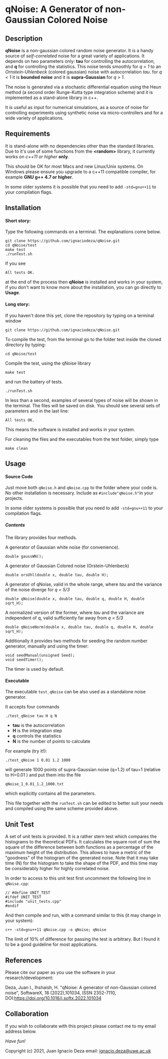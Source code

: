 # qNoise: A Generator of non-Gaussian Colored Noise

## Description

**qNoise** is a non-gaussian colored random noise generator. It is a handy source of *self-correlated* noise for a great variety of applications. It depends on two parameters only: **tau** for controlling the autocorrelation, and **q** for controlling the statistics. This noise tends smoothly  for *q = 1* to an  *Ornstein-Uhlenbeck* (colored gaussian) noise with autocorrelation *tau*. for *q < 1* it is **bounded noise** and it is **supra-Gaussian** for *q > 1*.

The noise is generated  via a stochastic differential equation using the Heun method (a second order Runge-Kutta type integration scheme) and it is implemented as a stand-alone library in c++.

It is useful as input for numerical simulations, as a source of noise for controlling experiments using synthetic noise via micro-controllers and for a wide variety of applications.

## Requirements

It is stand-alone with no dependencies other than the standard libraries.
Due to it's use of some functions from the **\<random\>** library, it currently works on *c++11 or higher* **only**.

This should be OK for most Macs and new Linux/Unix systems. On Windows please ensure you upgrade to a c++11 compatible compiler, for example **GNU g++ 4.7 or higher**.

In some older systems it is possible that you need to add `-std=gnu++11` to your compilation flags.

## Installation

#### Short story:
Type the following commands on a terminal. The explanations come below.

```
git clone https://github.com/ignaciodeza/qNoise.git
cd qNoise/test
make test
./runTest.sh

```
If you see
```
All tests OK.
```
at the end of the process then **qNoise** is installed and works in your system, if you don't want to know more about the installation, you can go directly to **Usage**.

#### Long story:

If you haven't done this yet, clone the repository by typing on a terminal window
```
git clone https://github.com/ignaciodeza/qNoise.git
```
To compile the test, from the terminal go to the folder test inside the cloned directory by typing:
```
cd qNoise/test
```
Compile the test, using the qNoise library
```
make test
```
and run the battery of tests.
```
./runTest.sh
```
In less than a second, examples of several types of noise will be shown in the terminal. The files will be saved on disk.
You should see several sets of parameters and in the last line:
```
All tests OK.
```
This means the software is installed and works in your system.

For cleaning the files and the executables from the test folder, simply type
```
make clean
```

## Usage

#### Source Code
Just move both `qNoise.h` and `qNoise.cpp` to the folder where your code is. No other installation is necessary.
Include as `#include"qNoise.h"`in your projects.

In some older systems is possible that you need to add `-std=gnu++11` to your compilation flags.

##### Contents
The library provides four methods.

A generator of Gaussian white noise (for convenience).
```
double gaussWN();
```
A generator of Gaussian Colored noise (Orstein-Uhlenbeck)
```
double orsUhl(double x, double tau, double H);
```
A generator of qNoise, valid in the whole range, where *tau* and the variance of the noise diverge for *q = 5/3*
```
double qNoise(double x, double tau, double q, double H, double sqrt_H);
```
A normalized version of the former, where *tau* and the variance are independent of q, valid sufficiently far away from *q = 5/3*
```
double qNoiseNorm(double x, double tau, double q, double H, double sqrt_H);
```
Additionally it provides two methods for seeding the random number generator, manually and using the timer:
```
void seedManual(unsigned Seed);
void seedTimer();
```
The timer is used by default.

#### Executable
The executable `test_qNoise` can be also used as a standalone noise generator.

It accepts four commands
```
./test_qNoise tau H q N
```
- **tau** is the autocorrelation
- **H** is the integration step
- **q** controls the statistics
- **N** is the number of points to calculate

For example (try it!):

```
./test_qNoise 1 0.01 1.2 1000
```
will generate 1000 points of supra-Gaussian noise (q=1.2) of tau=1 (relative to H=0.01 )
and put them into the file
```
qNoise_1_0.01_1.2_1000.txt
```
which explicitly contains all the parameters.

This file together with the `runTest.sh` can be edited to better suit your needs and compiled using the same scheme provided above.

## Unit Test

A set of unit tests is provided. It is a rather stern test which compares the histograms to the theoretical PDFs. It calculates the square root of sum the square of the difference between both functions as a percentage of the maximum height of the distribution. 
This allows to have a metric of the "goodness" of the histogram of the generated noise. Note that it may take time (N) for the histogram to take the shape of the PDF, and this time may be considerably higher for highly correlated noise. 

In order to access to this unit test first uncomment the following line in `qNoise.cpp`:

```
// #define UNIT_TEST
#ifdef UNIT_TEST
#include "unit_tests.cpp"
#endif
```

And then compile and run, with a command similar to this (it may change in your system):

```
c++ -std=gnu++11 qNoise.cpp -o qNoise; qNoise
```

The limit of 10% of difference for passing the test is arbitrary. But I found it to be a good guideline for most applications.

## References

Please cite our paper as you use the software in your research/development:

Deza, Juan I.,  Ihshaish, H. "qNoise: A generator of non-Gaussian colored noise", SoftwareX, 18 (2022),101034,
ISSN 2352-7110, DOI:https://doi.org/10.1016/j.softx.2022.101034


## Collaboration

If you wish to collaborate with this project please contact me to my email address below.

*Have fun!*

Copyright (c) 2021, Juan Ignacio Deza
email: ignacio.deza@uwe.ac.uk
